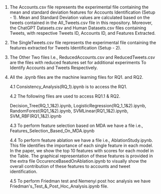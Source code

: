 1. The Accounts.csv file represents the experimental file containing the mean and standard deviation features for Accounts Identification (Setup - 1). Mean and Standard Deviation values are calculated based on the tweets contained in the All_Tweets.csv file in this repository. Moreover, the ChatGPT Datasets.csv and Human Datasets.csv files  containing Tweets, with respective Tweets ID, Accounts ID, and Features Extracted.

2. The SingleTweets.csv file represents the experimental file containing the features extracted for Tweets Identification  (Setup - 2). 

3. The Other Two files I.e., ReducedAccounts.csv and ReducedTweets.csv are the files with reduced features set for additional experiments To Identify Accounts and Tweets Respectively.

4. All the .ipynb files are the machine learning files for RQ1. and RQ2.
   
   4.1 Consistency_Analysis(RQ_1).ipynb is to access the RQ1.
   
   4.2 The following files are used to access RQ1.1 & RQ2.

   Decision_Tree(RQ_1_1&2).ipynb, 
   LogisticRegression(RQ_1_1&2).ipynb, 
   RandomForest(RQ1_1&2).ipynb, 
   SVMLinear(RQ1_1&2).ipynb, 
   SVM_RBF(RQ1_1&2).ipynb

   4.3 To perform feature selection based on MDA we have a file i.e., Features_Selection_Based_On_MDA.ipynb
   
   4.4 To perform feature ablation we have a file i.e., AblationStudy.ipynb. This file identifies the importance of each single feature in each model. In the paper, we show the top 10 features with scores for each model in the Table. The graphical representation of these features is provided in the extra file OccurenceBasedOnAblation.ipynb to visually show the overall contribution of these features to accounts and tweet identification.

   4.5 To perform Friedman test and Nemenyi post hoc analysis we have Friedman's_Test_&_Post_Hoc_Analysis.ipynb file.
   
   
   







